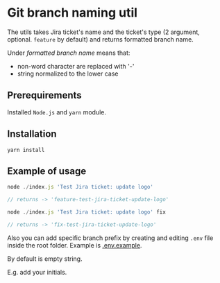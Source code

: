 # Git branch naming util

The utils takes Jira ticket's name and the ticket's type (2 argument, optional. `feature` by default) and returns formatted branch name.

Under _formatted branch name_ means that:

- non-word character are replaced with '-'
- string normalized to the lower case

## Prerequirements

Installed `Node.js` and `yarn` module.

## Installation

```
yarn install
```

## Example of usage

```javascript
node ./index.js 'Test Jira ticket: update logo'

// returns -> 'feature-test-jira-ticket-update-logo'

node ./index.js 'Test Jira ticket: update logo' fix

// returns -> 'fix-test-jira-ticket-update-logo'
```

Also you can add specific branch prefix by creating and editing `.env` file inside the root folder. Example is [.env.example](https://github.com/Temu4/git-branch-name-formatting/blob/main/.env.expample).

By default is empty string.

E.g. add your initials.
